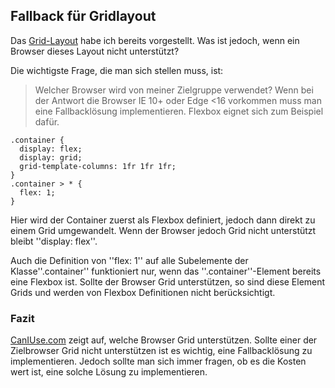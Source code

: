 ## Fallback für Gridlayout
Das [Grid-Layout](/artikel/ct-webdesign/2017/layout-grids-mit-css) habe ich bereits vorgestellt. Was ist jedoch, wenn ein Browser dieses Layout nicht unterstützt?


Die wichtigste Frage, die man sich stellen muss, ist:


> Welcher Browser wird von meiner Zielgruppe verwendet?
Wenn bei der Antwort die Browser IE 10+ oder Edge <16 vorkommen muss man eine Fallbacklösung implementieren. Flexbox eignet sich zum Beispiel dafür.


```
.container {
  display: flex;
  display: grid;
  grid-template-columns: 1fr 1fr 1fr;
}
.container > * {
  flex: 1;
}
```
Hier wird der Container zuerst als Flexbox definiert, jedoch dann direkt zu einem Grid umgewandelt. Wenn der Browser jedoch Grid nicht unterstützt bleibt ''display: flex''.


Auch die Definition von ''flex: 1'' auf alle Subelemente der Klasse''.container'' funktioniert nur, wenn das ''.container''-Element bereits eine Flexbox ist. Sollte der Browser Grid unterstützen, so sind diese Element Grids und werden von Flexbox Definitionen nicht berücksichtigt.


### Fazit
[CanIUse.com](https://caniuse.com/#search=grid) zeigt auf, welche Browser Grid unterstützen. Sollte einer der Zielbrowser Grid nicht unterstützen ist es wichtig, eine Fallbacklösung zu implementieren. Jedoch sollte man sich immer fragen, ob es die Kosten wert ist, eine solche Lösung zu implementieren.